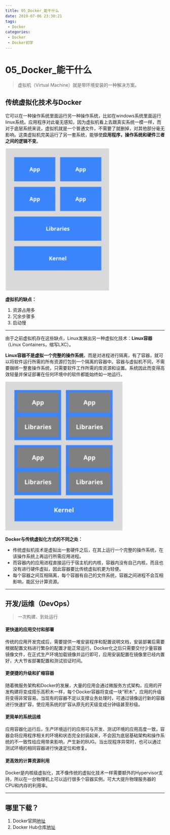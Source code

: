 ```yaml
---
title: 05_Docker_能干什么
date: 2019-07-06 23:30:21
tags: 
 - Docker
categories:
 - Docker
 - Docker初学
---
```


# 05_Docker_能干什么

> 虚拟机（Virtual Machine）就是带环境安装的一种解决方案。

## 传统虚拟化技术与Docker
它可以在一种操作系统里面运行另一种操作系统，比如在windows系统里面运行linux系统。应用程序对此毫无感知，因为虚拟机看上去跟真实系统一模一样，而对于底层系统来说，虚拟机就是一个普通文件，不需要了就删掉，对其他部分毫无影响。这类虚拟机完美运行了另一套系统，能够使**应用程序，操作系统和硬件三者之间的逻辑不变**。

![虚拟机框架图](https://raw.githubusercontent.com/tomxwd/ImageHosting/master/blog/Docker/05%E8%99%9A%E6%8B%9F%E6%9C%BA%E6%A1%86%E6%9E%B6%E5%9B%BE.png)

**虚拟机的缺点：**

1. 资源占用多
2. 冗余步骤多
3. 启动慢

---

由于之前虚拟机存在这些缺点，Linux发展出另一种虚拟化技术：**Linux容器**（Linux Containers，缩写LXC）。

**Linux容器不是虚拟一个完整的操作系统**，而是对进程进行隔离，有了容器，就可以将软件运行所需的所有资源打包到一个隔离的容器中。容器与虚拟机不同，不需要捆绑一整套操作系统，只需要软件工作所需的库资源和设置。系统因此而变得高效轻量并保证部署在任何环境中的软件都能始终如一地运行。

![Linux容器](https://raw.githubusercontent.com/tomxwd/ImageHosting/master/blog/Docker/05Linux%E5%AE%B9%E5%99%A8.png)

**Docker与传统虚拟化方式的不同之处：**

- 传统虚拟机技术是虚拟出一套硬件之后，在其上运行一个完整的操作系统，在该操作系统上再运行所需应用进程。
- 而容器内的应用进程直接运行于宿主机的内核，容器内没有自己内核，而且也没有进行硬件虚拟，因此容器要比传统虚拟机更为轻便。
- 每个容器之间互相隔离，每个容器有自己的文件系统，容器之间进程不会互相影响，能区分计算资源。



---
## 开发/运维（DevOps）

> 一次构建、到处运行



#### 更快速的应用交付和部署

传统的应用开发完成后，需要提供一堆安装程序和配置说明文档，安装部署后需要根据配置文档进行繁杂的配置才能正常运行。Docker化之后只需要交付少量容器镜像文件，在正式生产环境加载镜像并运行即可，应用安装配置在镜像里已经内置好，大大节省部署配置和测试验证时间。



#### 更便捷的升级和扩缩容器

随着微服务架构和Docker的发展，大量的应用会通过微服务方式架构，应用的开发构建将变成搭乐高积木一样，每个Docker容器将变成一块“积木”，应用的升级将变得非常容易。当现有的容器不足以支撑业务处理时，可通过镜像运行新的容器进行快速扩容，使应用系统的扩容从原先的天级变成分钟级甚至秒级。



#### 更简单的系统运维

应用容器化运行后，生产环境运行的应用可与开发、测试环境的应用高度一致，容器会将应用程序相关的环境和状态完全封装起来，不会因为底层基础架构和操作系统的不一致性给应用带来影响，产生新的BUG。当出现程序异常时，也可以通过测试环境的相同容器进行快速定位和修复。



#### 更高效的计算资源利用

Docker是内核级虚拟化，其不像传统的虚拟化技术一样需要额外的Hypervisor支持，所以在一台物理机上可以运行很多个容器实例，可大大提升物理服务器的CPU和内存的利用率。



---

## 哪里下载？

1. Docker官网[地址](https://www.docker.com/)
2. Docker Hub仓库[地址](https://hub.docker.com/)

